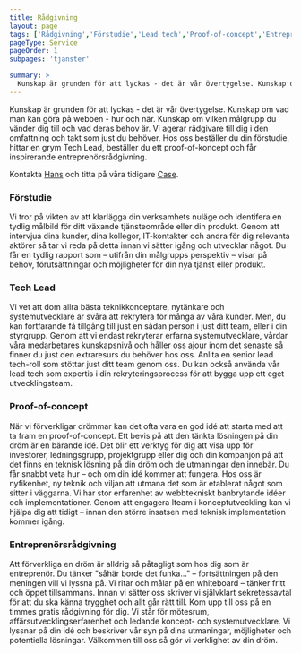 ```yaml
---
title: Rådgivning
layout: page
tags: ['Rådgivning','Förstudie','Lead tech','Proof-of-concept','Entreprenörsrådgivning']
pageType: Service
pageOrder: 1
subpages: 'tjanster'

summary: >
  Kunskap är grunden för att lyckas - det är vår övertygelse. Kunskap om vad man kan göra på webben - hur och när. Kunskap om vilken målgrupp du vänder dig till och vad deras behov är. Vi agerar rådgivare till dig i den omfattning och takt som just du behöver. Hos oss beställer du din förstudie, hittar en grym Tech Lead, beställer du ett proof-of-koncept och får inspirerande entreprenörsrådgivning.
---
```



Kunskap är grunden för att lyckas - det är vår övertygelse. Kunskap om vad man kan göra på webben - hur och när. Kunskap om vilken målgrupp du vänder dig till och vad deras behov är. Vi agerar rådgivare till dig i den omfattning och takt som just du behöver. Hos oss beställer du din förstudie, hittar en grym Tech Lead, beställer du ett proof-of-koncept och får inspirerande entreprenörsrådgivning.

Kontakta [Hans](/medarbetare/hans) och titta på våra tidigare [Case](/case).

### Förstudie
Vi tror på vikten av att klarlägga din verksamhets nuläge och identifera en tydlig målbild för ditt växande tjänsteområde eller din produkt. Genom att intervjua dina kunder, dina kollegor, IT-kontakter och andra för dig relevanta aktörer så tar vi reda på detta innan vi sätter igång och utvecklar något. Du får en tydlig rapport som – utifrån din målgrupps perspektiv – visar på behov, förutsättningar och möjligheter för din nya tjänst eller produkt.


### Tech Lead
Vi vet att dom allra bästa teknikkonceptare, nytänkare och systemutvecklare är svåra att rekrytera för många av våra kunder. Men, du kan fortfarande få tillgång till just en sådan person i just ditt team, eller i din styrgrupp. Genom att vi endast rekryterar erfarna systemutvecklare, vårdar våra medarbetares kunskapsnivå och håller oss ajour inom det senaste så finner du just den extraresurs du behöver hos oss. Anlita en senior lead tech-roll som stöttar just ditt team genom oss. Du kan också använda vår lead tech som expertis i din rekryteringsprocess för att bygga upp ett eget utvecklingsteam.


### Proof-of-concept
När vi förverkligar drömmar kan det ofta vara en god idé att starta med att ta fram en proof-of-concept. Ett bevis på att den tänkta lösningen på din dröm är en bärande idé. Det blir ett verktyg för dig att visa upp för investorer, ledningsgrupp, projektgrupp eller dig och din kompanjon på att det finns en teknisk lösning på din dröm och de utmaningar den innebär. Du får snabbt veta hur – och om din idé kommer att fungera. Hos oss är nyfikenhet, ny teknik och viljan att utmana det som är etablerat något som sitter i väggarna. Vi har stor erfarenhet av webbtekniskt banbrytande idéer och implementationer. Genom att engagera Iteam i konceptutveckling kan vi hjälpa dig att tidigt – innan den större insatsen med teknisk implementation kommer igång.


### Entreprenörsrådgivning
Att förverkliga en dröm är alldrig så påtagligt som hos dig som är entreprenör. Du tänker "såhär borde det funka..." – fortsättningen på den meningen vill vi lyssna på. Vi ritar och målar på en whiteboard – tänker fritt och öppet tillsammans. Innan vi sätter oss skriver vi självklart sekretessavtal för att du ska känna trygghet och allt går rätt till. Kom upp till oss på en timmes gratis rådgivning för dig. Vi står för mötesrum, affärsutvecklingserfarenhet och ledande koncept- och systemutvecklare. Vi lyssnar på din idé och beskriver vår syn på dina utmaningar, möjligheter och potentiella lösningar. Välkommen till oss så gör vi verklighet av din dröm.
